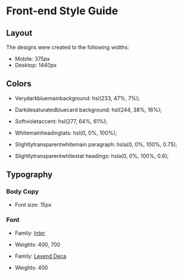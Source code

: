 # Front-end Style Guide

## Layout

The designs were created to the following widths:

- Mobile: 375px
- Desktop: 1440px

## Colors



- Verydarkbluemainbackground: hsl(233, 47%, 7%);
- Darkdesaturatedbluecard background: hsl(244, 38%, 16%);
- Softvioletaccent: hsl(277, 64%, 61%);



- Whitemainheadingtats: hsl(0, 0%, 100%);
- Slightlytransparentwhitemain paragraph: hsla(0, 0%, 100%, 0.75);
- Slightlytransparentwhitestat headings: hsla(0, 0%, 100%, 0.6);

## Typography

### Body Copy

- Font size: 15px

### Font

- Family: [Inter](https://fonts.google.com/specimen/Inter)
- Weights: 400, 700

- Family: [Lexend Deca](https://fonts.google.com/specimen/Lexend+Deca)
- Weights: 400
